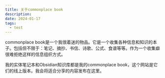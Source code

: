 ```yaml
---
title: 关于commonplace book
description: 
date: 2024-01-17
tags:
  - test
---
```



commonplace book是一个我很着迷的物品。它是一个收集各种信息和知识的本子。包括但不限于：笔记、摘抄、书信、诗歌、公式、食谱等等。作为一个收集癖很难拒绝这样的信息组织方式。

我的实体笔记本和Obsidian知识库都是我的commonplace book，这个网站是它们的线上版本。我会将适合分享的内容发布在这里。